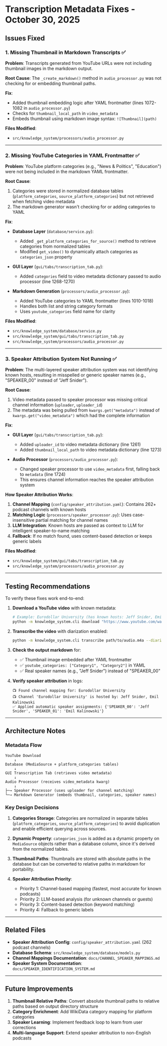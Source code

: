 # Transcription Metadata Fixes - October 30, 2025

## Issues Fixed

### 1. Missing Thumbnail in Markdown Transcripts ✅

**Problem**: Transcripts generated from YouTube URLs were not including thumbnail images in the markdown output.

**Root Cause**: The `_create_markdown()` method in `audio_processor.py` was not checking for or embedding thumbnail paths.

**Fix**: 
- Added thumbnail embedding logic after YAML frontmatter (lines 1072-1082 in `audio_processor.py`)
- Checks for `thumbnail_local_path` in `video_metadata`
- Embeds thumbnail using markdown image syntax: `![Thumbnail](path)`

**Files Modified**:
- `src/knowledge_system/processors/audio_processor.py`

---

### 2. Missing YouTube Categories in YAML Frontmatter ✅

**Problem**: YouTube platform categories (e.g., "News & Politics", "Education") were not being included in the markdown YAML frontmatter.

**Root Cause**: 
1. Categories were stored in normalized database tables (`platform_categories`, `source_platform_categories`) but not retrieved when fetching video metadata
2. The markdown generator wasn't checking for or adding categories to YAML

**Fix**:
- **Database Layer** (`database/service.py`):
  - Added `_get_platform_categories_for_source()` method to retrieve categories from normalized tables
  - Modified `get_video()` to dynamically attach categories as `categories_json` property
  
- **GUI Layer** (`gui/tabs/transcription_tab.py`):
  - Added `categories` field to video metadata dictionary passed to audio processor (line 1268-1270)
  
- **Markdown Generation** (`processors/audio_processor.py`):
  - Added YouTube categories to YAML frontmatter (lines 1010-1018)
  - Handles both list and string category formats
  - Uses `youtube_categories` field name for clarity

**Files Modified**:
- `src/knowledge_system/database/service.py`
- `src/knowledge_system/gui/tabs/transcription_tab.py`
- `src/knowledge_system/processors/audio_processor.py`

---

### 3. Speaker Attribution System Not Running ✅

**Problem**: The multi-layered speaker attribution system was not identifying known hosts, resulting in misspelled or generic speaker names (e.g., "SPEAKER_00" instead of "Jeff Snider").

**Root Cause**: 
1. Video metadata passed to speaker processor was missing critical channel information (`uploader`, `uploader_id`)
2. The metadata was being pulled from `kwargs.get("metadata")` instead of `kwargs.get("video_metadata")` which had the complete information

**Fix**:
- **GUI Layer** (`gui/tabs/transcription_tab.py`):
  - Added `uploader_id` to video metadata dictionary (line 1261)
  - Added `thumbnail_local_path` to video metadata dictionary (line 1273)
  
- **Audio Processor** (`processors/audio_processor.py`):
  - Changed speaker processor to use `video_metadata` first, falling back to `metadata` (line 1724)
  - This ensures channel information reaches the speaker attribution system

**How Speaker Attribution Works**:
1. **Channel Mapping** (`config/speaker_attribution.yaml`): Contains 262+ podcast channels with known hosts
2. **Matching Logic** (`processors/speaker_processor.py`): Uses case-insensitive partial matching for channel names
3. **LLM Integration**: Known hosts are passed as context to LLM for intelligent speaker-to-name matching
4. **Fallback**: If no match found, uses content-based detection or keeps generic labels

**Files Modified**:
- `src/knowledge_system/gui/tabs/transcription_tab.py`
- `src/knowledge_system/processors/audio_processor.py`

---

## Testing Recommendations

To verify these fixes work end-to-end:

1. **Download a YouTube video** with known metadata:
   ```bash
   # Example: Eurodollar University (has known hosts: Jeff Snider, Emil Kalinowski)
   python -m knowledge_system.cli download "https://www.youtube.com/watch?v=EXAMPLE"
   ```

2. **Transcribe the video** with diarization enabled:
   ```bash
   python -m knowledge_system.cli transcribe path/to/audio.m4a --diarization
   ```

3. **Check the output markdown** for:
   - ✅ Thumbnail image embedded after YAML frontmatter
   - ✅ `youtube_categories: ["Category1", "Category2"]` in YAML
   - ✅ Real speaker names (e.g., "Jeff Snider") instead of "SPEAKER_00"

4. **Verify speaker attribution** in logs:
   ```
   📺 Found channel mapping for: Eurodollar University
   📺 Channel 'Eurodollar University' is hosted by: Jeff Snider, Emil Kalinowski
   ✅ Applied automatic speaker assignments: {'SPEAKER_00': 'Jeff Snider', 'SPEAKER_01': 'Emil Kalinowski'}
   ```

---

## Architecture Notes

### Metadata Flow

```
YouTube Download
    ↓
Database (MediaSource + platform_categories tables)
    ↓
GUI Transcription Tab (retrieves video metadata)
    ↓
Audio Processor (receives video_metadata kwarg)
    ↓
├─→ Speaker Processor (uses uploader for channel matching)
└─→ Markdown Generator (embeds thumbnail, categories, speaker names)
```

### Key Design Decisions

1. **Categories Storage**: Categories are normalized in separate tables (`platform_categories`, `source_platform_categories`) to avoid duplication and enable efficient querying across sources.

2. **Dynamic Property**: `categories_json` is added as a dynamic property on `MediaSource` objects rather than a database column, since it's derived from the normalized tables.

3. **Thumbnail Paths**: Thumbnails are stored with absolute paths in the database but can be converted to relative paths in markdown for portability.

4. **Speaker Attribution Priority**:
   - Priority 1: Channel-based mapping (fastest, most accurate for known podcasts)
   - Priority 2: LLM-based analysis (for unknown channels or guests)
   - Priority 3: Content-based detection (keyword matching)
   - Priority 4: Fallback to generic labels

---

## Related Files

- **Speaker Attribution Config**: `config/speaker_attribution.yaml` (262 podcast channels)
- **Database Schema**: `src/knowledge_system/database/models.py`
- **Channel Mappings Documentation**: `docs/CHANNEL_SPEAKER_MAPPINGS.md`
- **Speaker System Documentation**: `docs/SPEAKER_IDENTIFICATION_SYSTEM.md`

---

## Future Improvements

1. **Thumbnail Relative Paths**: Convert absolute thumbnail paths to relative paths based on output directory structure
2. **Category Enrichment**: Add WikiData category mapping for platform categories
3. **Speaker Learning**: Implement feedback loop to learn from user corrections
4. **Multi-language Support**: Extend speaker attribution to non-English podcasts
